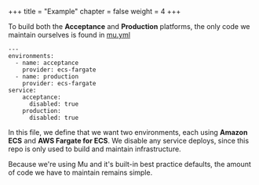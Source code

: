 +++
title = "Example"
chapter = false
weight = 4
+++

To build both the **Acceptance** and **Production** platforms, the only code we maintain ourselves
is found in [mu.yml](https://github.com/brentley/ecsdemo-platform/blob/master/mu.yml)

```
---
environments:
  - name: acceptance
    provider: ecs-fargate
  - name: production
    provider: ecs-fargate
service:
    acceptance:
      disabled: true
    production:
      disabled: true
  ```
In this file, we define that we want two environments, each using **Amazon ECS** and **AWS Fargate for ECS**.
We disable any service deploys, since this repo is only used to build and maintain infrastructure.

Because we're using Mu and it's built-in best practice defaults, the amount of code we have to maintain
remains simple.
